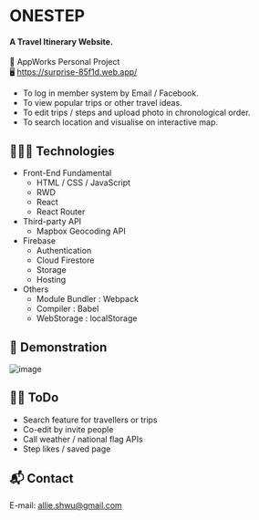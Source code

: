 # ONESTEP
#### A Travel Itinerary Website.
  
🏫  AppWorks Personal Project  
🖥  https://surprise-85f1d.web.app/
  
  
* To log in member system by Email / Facebook.  
* To view popular trips or other travel ideas. 
* To edit trips / steps and upload photo in chronological order. 
* To search location and visualise on interactive map.  
  
  
## 👩🏻‍💻 Technologies
  
* Front-End Fundamental
  * HTML / CSS / JavaScript
  * RWD
  * React
  * React Router
* Third-party API
  * Mapbox Geocoding API  
* Firebase
  * Authentication
  * Cloud Firestore
  * Storage
  * Hosting
* Others
  * Module Bundler : Webpack
  * Compiler : Babel
  * WebStorage : localStorage  
  
  
## 👀 Demonstration
    
![image](https://github.com/ushi731/ONESTEP/blob/master/timeline.gif)
  
    
## 💪🏼 ToDo

* Search feature for travellers or trips
* Co-edit by invite people 
* Call weather / national flag APIs
* Step likes / saved page


## 📬 Contact
E-mail: allie.shwu@gmail.com 


